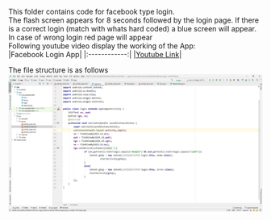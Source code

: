 This folder contains code for facebook type login. <br/>
The flash screen appears for 8 seconds followed by the login page. If there is a correct login (match with whats hard coded) a blue screen will appear. In case of wrong login red page will appear <br/>
Following youtube video display the working of the App: <br/>
|Facebook Login App|
|:------------:|
|[Youtube Link](https://youtu.be/Xowq4CWLEXE)|

The file structure is as follows <br/>
![fs](layout.png)
